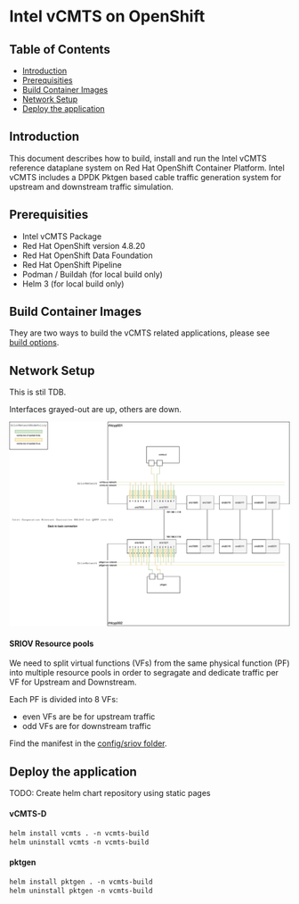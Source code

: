 # Intel vCMTS on OpenShift

## Table of Contents

<!-- TOC -->
- [Introduction](#introduction)
- [Prerequisities](#prerequisities)
- [Build Container Images](#build-container-images)
- [Network Setup](#network-setup)
- [Deploy the application](#deploy-the-application)
<!-- TOC -->

## Introduction

This document describes how to build, install and run the Intel vCMTS reference dataplane system on Red Hat OpenShift Container Platform. Intel vCMTS includes a DPDK Pktgen based cable traffic generation system for upstream and downstream traffic simulation.

## Prerequisities

  - Intel vCMTS Package
  - Red Hat OpenShift version 4.8.20
  - Red Hat OpenShift Data Foundation
  - Red Hat OpenShift Pipeline
  - Podman / Buildah (for local build only)
  - Helm 3 (for local build only)

## Build Container Images
They are two ways to build the vCMTS related applications, please see [build options](build/README.md).

## Network Setup

This is stil TDB.

Interfaces grayed-out are up, others are down.

![High level](docs/vcmts-intel-lab.png)

#### SRIOV Resource pools

We need to split virtual functions (VFs) from the same physical function (PF) into multiple resource pools in order to segragate and dedicate traffic per VF for Upstream and Downstream.

Each PF is divided into 8 VFs:
- even VFs are be for upstream traffic
- odd VFs are for downstream traffic

Find the manifest in the [config/sriov folder](config/sriov).

## Deploy the application

TODO:
  Create helm chart repository using static pages

#### vCMTS-D

~~~
helm install vcmts . -n vcmts-build
helm uninstall vcmts -n vcmts-build
~~~

#### pktgen

~~~
helm install pktgen . -n vcmts-build
helm uninstall pktgen -n vcmts-build
~~~